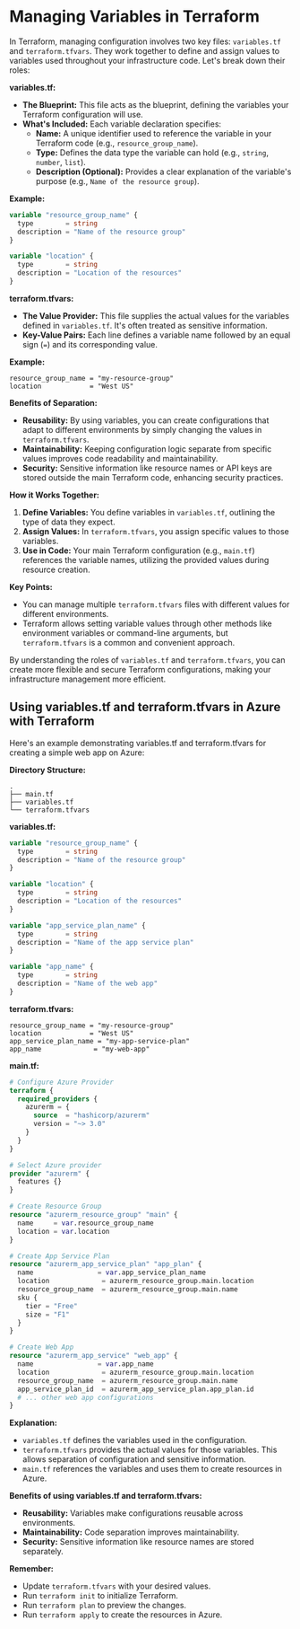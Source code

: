 # Managing Variables in Terraform

In Terraform, managing configuration involves two key files: `variables.tf` and `terraform.tfvars`. They work together to define and assign values to variables used throughout your infrastructure code. Let's break down their roles:

**variables.tf:**

* **The Blueprint:** This file acts as the blueprint, defining the variables your Terraform configuration will use.
* **What's Included:** Each variable declaration specifies:
    * **Name:** A unique identifier used to reference the variable in your Terraform code (e.g., `resource_group_name`).
    * **Type:** Defines the data type the variable can hold (e.g., `string`, `number`, `list`).
    * **Description (Optional):** Provides a clear explanation of the variable's purpose (e.g., `Name of the resource group`).

**Example:**

```terraform
variable "resource_group_name" {
  type        = string
  description = "Name of the resource group"
}

variable "location" {
  type        = string
  description = "Location of the resources"
}
```

**terraform.tfvars:**

* **The Value Provider:** This file supplies the actual values for the variables defined in `variables.tf`. It's often treated as sensitive information.
* **Key-Value Pairs:** Each line defines a variable name followed by an equal sign (`=`) and its corresponding value.

**Example:**

```
resource_group_name = "my-resource-group"
location            = "West US"
```

**Benefits of Separation:**

* **Reusability:** By using variables, you can create configurations that adapt to different environments by simply changing the values in `terraform.tfvars`.
* **Maintainability:** Keeping configuration logic separate from specific values improves code readability and maintainability.
* **Security:** Sensitive information like resource names or API keys are stored outside the main Terraform code, enhancing security practices.

**How it Works Together:**

1. **Define Variables:** You define variables in `variables.tf`, outlining the type of data they expect.
2. **Assign Values:** In `terraform.tfvars`, you assign specific values to those variables.
3. **Use in Code:** Your main Terraform configuration (e.g., `main.tf`) references the variable names, utilizing the provided values during resource creation.

**Key Points:**

* You can manage multiple `terraform.tfvars` files with different values for different environments.
* Terraform allows setting variable values through other methods like environment variables or command-line arguments, but `terraform.tfvars` is a common and convenient approach.

By understanding the roles of `variables.tf` and `terraform.tfvars`, you can create more flexible and secure Terraform configurations, making your infrastructure management more efficient.



## Using variables.tf and terraform.tfvars in Azure with Terraform

Here's an example demonstrating variables.tf and terraform.tfvars for creating a simple web app on Azure:

**Directory Structure:**

```
.
├── main.tf
├── variables.tf
└── terraform.tfvars
```

**variables.tf:**

```terraform
variable "resource_group_name" {
  type        = string
  description = "Name of the resource group"
}

variable "location" {
  type        = string
  description = "Location of the resources"
}

variable "app_service_plan_name" {
  type        = string
  description = "Name of the app service plan"
}

variable "app_name" {
  type        = string
  description = "Name of the web app"
}
```

**terraform.tfvars:**

```
resource_group_name = "my-resource-group"
location            = "West US"
app_service_plan_name = "my-app-service-plan"
app_name             = "my-web-app"
```

**main.tf:**

```terraform
# Configure Azure Provider
terraform {
  required_providers {
    azurerm = {
      source  = "hashicorp/azurerm"
      version = "~> 3.0"
    }
  }
}

# Select Azure provider
provider "azurerm" {
  features {}
}

# Create Resource Group
resource "azurerm_resource_group" "main" {
  name     = var.resource_group_name
  location = var.location
}

# Create App Service Plan
resource "azurerm_app_service_plan" "app_plan" {
  name                = var.app_service_plan_name
  location             = azurerm_resource_group.main.location
  resource_group_name  = azurerm_resource_group.main.name
  sku {
    tier = "Free"
    size = "F1"
  }
}

# Create Web App
resource "azurerm_app_service" "web_app" {
  name                = var.app_name
  location             = azurerm_resource_group.main.location
  resource_group_name  = azurerm_resource_group.main.name
  app_service_plan_id  = azurerm_app_service_plan.app_plan.id
  # ... other web app configurations
}
```

**Explanation:**

* `variables.tf` defines the variables used in the configuration.
* `terraform.tfvars` provides the actual values for those variables. This allows separation of configuration and sensitive information.
* `main.tf` references the variables and uses them to create resources in Azure.

**Benefits of using variables.tf and terraform.tfvars:**

* **Reusability:** Variables make configurations reusable across environments.
* **Maintainability:** Code separation improves maintainability.
* **Security:** Sensitive information like resource names are stored separately.

**Remember:**

* Update `terraform.tfvars` with your desired values.
* Run `terraform init` to initialize Terraform.
* Run `terraform plan` to preview the changes.
* Run `terraform apply` to create the resources in Azure.
